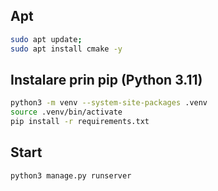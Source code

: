 
## Apt 
``` bash
sudo apt update;
sudo apt install cmake -y

```

## Instalare prin pip (Python 3.11)
``` bash
python3 -m venv --system-site-packages .venv
source .venv/bin/activate
pip install -r requirements.txt
```


## Start
```
python3 manage.py runserver
```
